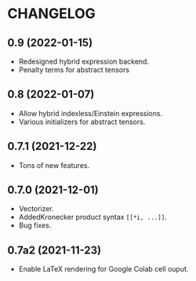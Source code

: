# CHANGELOG

## 0.9 (2022-01-15)

- Redesigned hybrid expression backend.
- Penalty terms for abstract tensors

## 0.8 (2022-01-07)

- Allow hybrid indexless/Einstein expressions.
- Various initializers for abstract tensors.

## 0.7.1 (2021-12-22)

- Tons of new features.

## 0.7.0 (2021-12-01)

- Vectorizer.
- AddedKronecker product syntax `[[*i, ...]]`.
- Bug fixes.

## 0.7a2 (2021-11-23)

- Enable LaTeX rendering for Google Colab cell ouput.
